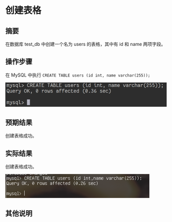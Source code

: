 # 创建表格

## 摘要

在数据库 test_db 中创建一个名为 users 的表格，其中有 id 和 name 两项字段。

## 操作步骤

在 MySQL 中执行 `CREATE TABLE users (id int, name varchar(255));`

![创建表格](./img/创建表格.png)

## 预期结果

创建表格成功。

## 实际结果

创建表格成功。

![创建表格](./img/创建表格3.png)

## 其他说明
